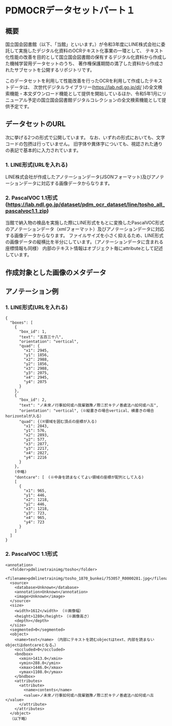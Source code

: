 # PDMOCRデータセットパート１

## 概要

国立国会図書館（以下、「当館」といいます。）が令和3年度にLINE株式会社に委託して実施したデジタル化資料のOCRテキスト化事業の一環として、
テキスト化性能の改善を目的として国立国会図書館の保有するデジタル化資料から作成した機械学習用データセットのうち、
著作権保護期間の満了した資料から作成されたサブセットを公開するリポジトリです。


このデータセットを利用して性能改善を行ったOCRを利用して作成したテキストデータは、
次世代デジタルライブラリー(https://lab.ndl.go.jp/dl/
)の全文検索機能・本文ダウンロード機能として提供を開始しているほか、令和5年1月にリニューアル予定の国立国会図書館デジタルコレクションの全文検索機能として提供予定です。


## データセットのURL

次に挙げる2つの形式で公開しています。
なお、いずれの形式においても、文字コードの包摂は行っていません。
旧字体や異体字についても、視認された通りの表記で基本的に入力されています。

### 1. LINE形式(URLを入れる)

LINE株式会社が作成したアノテーションデータ(JSONフォーマット)及びアノテーションデータに対応する画像データからなります。


### 2. PascalVOC 1.1形式(https://lab.ndl.go.jp/dataset/pdm_ocr_dataset/line/tosho_all_pascalvoc1.1.zip)

当館で納入物の検品を実施した際にLINE形式をもとに変換したPascalVOC形式のアノテーションデータ（xmlフォーマット）及びアノテーションデータに対応する画像データからなります。
ファイルサイズを小さく抑えるため、LINE形式の画像データの縦横比を半分にしています。（アノテーションデータに含まれる座標情報も同様）
内部のテキスト情報はオブジェクト毎にattributeとして記述しています。


## 作成対象とした画像のメタデータ





## アノテーション例


### 1. LINE形式(URLを入れる)


```
{
  "boxes": [
    {
      "box_id": 1,
      "text": "五百三十八",
      "orientation": "vertical",
      "quad": {
        "x1": 2945,
        "y1": 1856,
        "x2": 2988,
        "y2": 1856,
        "x3": 2988,
        "y3": 2075,
        "x4": 2945,
        "y4": 2075
      }
    },
    {
      "box_id": 2,
      "text": "ノ未來ノ行事如何或ハ我輩猶豫ノ際ニ於キテノ善處法ハ如何或ハ古",
      "orientation": "vertical",（※縦書きの場合vertical、横書きの場合horizontalが入る）
      "quad": {(※領域を囲む頂点の座標が入る)
        "x1": 2843,
        "y1": 576,
        "x2": 2893,
        "y2": 577,
        "x3": 2877,
        "y3": 2217,
        "x4": 2827,
        "y4": 2216
      }
    },
    (中略)
    "dontcare": [　(※中身を読まなくてよい領域の座標が配列として入る)
    [
      {
        "x1": 965,
        "y1": 446,
        "x2": 1218,
        "y2": 446,
        "x3": 1218,
        "y3": 723,
        "x4": 965,
        "y4": 723
      }
    ]
  ]
}

```

### 2. PascalVOC 1.1形式

```
<annotation>
  <folder>pdmlinetrainimg/tosho</folder>
  <filename>pdmlinetrainimg/tosho_1870_bunkei/753057_R0000281.jpg</filename>
  <source>
    <database>Unknown</database>
    <annotation>Unknown</annotation>
    <image>Unknown</image>
  </source>
  <size>
    <width>1612</width> （※画像幅）
    <height>1280</height>　（※画像高さ）
    <depth></depth>
  </size>
  <segmented>0</segmented>
  <object>
    <name>text</name>　（内部にテキストを読むobjectはtext、内部を読まないobjectはdontcareとなる。）
    <occluded>0</occluded>
    <bndbox>
      <xmin>1413.0</xmin>
      <ymin>288.0</ymin>
      <xmax>1446.0</xmax>
      <ymax>1108.0</ymax>
    </bndbox>
    <attributes>
      <attribute>
        <name>contents</name>
        <value>ノ未來ノ行事如何或ハ我輩猶豫ノ際ニ於キテノ善處法ハ如何或ハ古</value>
      </attribute>
    </attributes>
  </object>
  （以下略）
```


